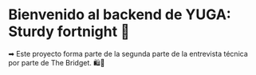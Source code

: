 # Bienvenido al backend de YUGA: Sturdy fortnight 💸
  ➡ Este proyecto forma parte de la segunda parte de la entrevista técnica por parte de The Bridget. 🛍👝

